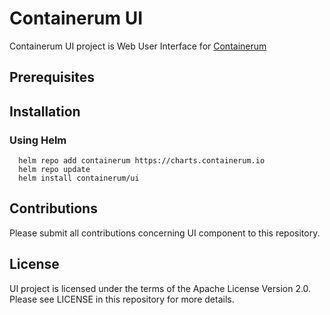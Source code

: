 # Containerum UI
Containerum UI project is Web User Interface for [Containerum](https://github.com/containerum/containerum)

## Prerequisites


## Installation

### Using Helm

```
  helm repo add containerum https://charts.containerum.io
  helm repo update
  helm install containerum/ui
```

## Contributions
Please submit all contributions concerning UI component to this repository.

## License
UI project is licensed under the terms of the Apache License Version 2.0. Please see LICENSE in this repository for more details.

